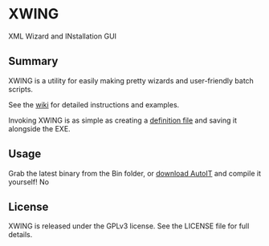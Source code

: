 # XWING
XML Wizard and INstallation GUI

## Summary
XWING is a utility for easily making pretty wizards and user-friendly batch scripts.

See the [wiki](https://github.com/mambojuice/XWING/wiki) for detailed instructions and examples.

Invoking XWING is as simple as creating a [definition file](https://github.com/mambojuice/XWING/wiki/Definition-File) and saving it alongside the EXE.

## Usage
Grab the latest binary from the Bin folder, or [download AutoIT](http://www.autoitscript.com) and compile it yourself! No

## License
XWING is released under the GPLv3 license. See the LICENSE file for full details.
